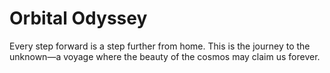 # Orbital Odyssey

Every step forward is a step further from home. This is the journey to the unknown—a voyage where the beauty of the cosmos may claim us forever.
